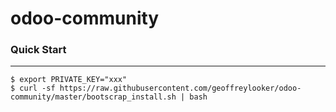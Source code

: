 odoo-community  
=====     
  
### Quick Start  
----------------  
    $ export PRIVATE_KEY="xxx"
    $ curl -sf https://raw.githubusercontent.com/geoffreylooker/odoo-community/master/bootscrap_install.sh | bash
 
 

